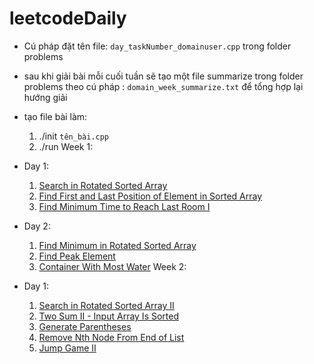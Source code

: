 # leetcodeDaily
* Cú pháp đặt tên file: `day_taskNumber_domainuser.cpp` trong folder problems

* sau khi giải bài mỗi cuối tuần sẽ tạo một file summarize trong folder problems  theo cú pháp : `domain_week_summarize.txt` để tổng hợp lại hướng giải

* tạo file bài làm:
	1. ./init `tên_bài.cpp`
	2. ./run
Week 1:
* Day 1:
    1. [Search in Rotated Sorted Array](https://leetcode.com/problems/search-in-rotated-sorted-array/description/)
    2. [Find First and Last Position of Element in Sorted Array](https://leetcode.com/problems/find-first-and-last-position-of-element-in-sorted-array/description/)
    3. [Find Minimum Time to Reach Last Room I](https://leetcode.com/problems/find-minimum-time-to-reach-last-room-i/description/)
* Day 2:
    1. [Find Minimum in Rotated Sorted Array](https://leetcode.com/problems/find-minimum-in-rotated-sorted-array/description/)
    2. [Find Peak Element](https://leetcode.com/problems/find-peak-element/description/)
    3. [Container With Most Water](https://leetcode.com/problems/container-with-most-water/description/)
Week 2:
* Day 1:
    1. [Search in Rotated Sorted Array II](https://leetcode.com/problems/search-in-rotated-sorted-array-ii/description/)
    2. [Two Sum II - Input Array Is Sorted](https://leetcode.com/problems/two-sum-ii-input-array-is-sorted/description/)
    3. [Generate Parentheses](https://leetcode.com/problems/generate-parentheses/description/)
    4. [Remove Nth Node From End of List](https://leetcode.com/problems/remove-nth-node-from-end-of-list/description/)
    5. [Jump Game II](https://leetcode.com/problems/jump-game-ii/description/)
